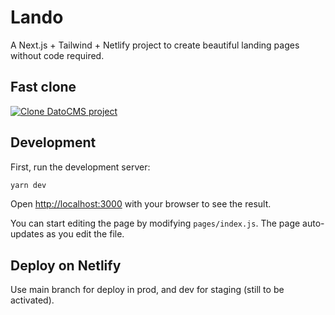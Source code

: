 # Lando
A Next.js + Tailwind + Netlify project to create beautiful landing pages without code required.

## Fast clone
[![Clone DatoCMS project](https://dashboard.datocms.com/clone/button.svg)](https://dashboard.datocms.com/deploy?repo=cantierecreativo%2Flando%3Amain)

## Development

First, run the development server:

```bash
yarn dev
```

Open [http://localhost:3000](http://localhost:3000) with your browser to see the result.

You can start editing the page by modifying `pages/index.js`. The page auto-updates as you edit the file.

## Deploy on Netlify

Use main branch for deploy in prod, and dev for staging (still to be activated).

